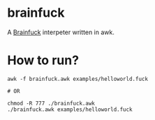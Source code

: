 # brainfuck
 A [Brainfuck](https://en.wikipedia.org/wiki/Brainfuck) interpeter written in awk.

# How to run?
```shell script
awk -f brainfuck.awk examples/helloworld.fuck

# OR

chmod -R 777 ./brainfuck.awk
./brainfuck.awk examples/helloworld.fuck
```

